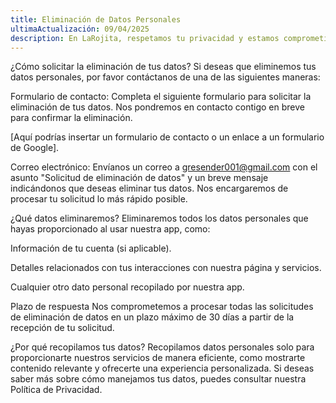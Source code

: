 ```yaml
---
title: Eliminación de Datos Personales
ultimaActualización: 09/04/2025
description: En LaRojita, respetamos tu privacidad y estamos comprometidos con la protección de tus datos personales. Si deseas eliminar los datos que has proporcionado a través de nuestra aplicación, puedes hacerlo fácilmente siguiendo estos pasos.
---
```


¿Cómo solicitar la eliminación de tus datos?
Si deseas que eliminemos tus datos personales, por favor contáctanos de una de las siguientes maneras:

Formulario de contacto: Completa el siguiente formulario para solicitar la eliminación de tus datos. Nos pondremos en contacto contigo en breve para confirmar la eliminación.

[Aquí podrías insertar un formulario de contacto o un enlace a un formulario de Google].

Correo electrónico: Envíanos un correo a gresender001@gmail.com con el asunto "Solicitud de eliminación de datos" y un breve mensaje indicándonos que deseas eliminar tus datos. Nos encargaremos de procesar tu solicitud lo más rápido posible.

¿Qué datos eliminaremos?
Eliminaremos todos los datos personales que hayas proporcionado al usar nuestra app, como:

Información de tu cuenta (si aplicable).

Detalles relacionados con tus interacciones con nuestra página y servicios.

Cualquier otro dato personal recopilado por nuestra app.

Plazo de respuesta
Nos comprometemos a procesar todas las solicitudes de eliminación de datos en un plazo máximo de 30 días a partir de la recepción de tu solicitud.

¿Por qué recopilamos tus datos?
Recopilamos datos personales solo para proporcionarte nuestros servicios de manera eficiente, como mostrarte contenido relevante y ofrecerte una experiencia personalizada. Si deseas saber más sobre cómo manejamos tus datos, puedes consultar nuestra Política de Privacidad.